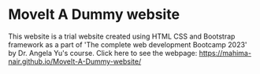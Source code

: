 # MoveIt A Dummy website

  This website is a trial website created using HTML CSS and Bootstrap framework as a part of 'The complete web development Bootcamp 2023' by Dr. Angela Yu's course.
Click here to see the webpage: https://mahima-nair.github.io/MoveIt-A-Dummy-website/
